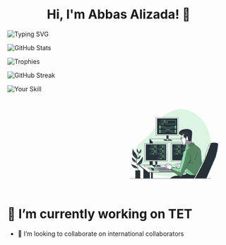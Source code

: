 <h1 align="center">Hi, I'm Abbas Alizada! 🚀</h1>

![Typing SVG](https://readme-typing-svg.herokuapp.com?font=Fira+Code&size=22&pause=1000&color=F70000&width=435&lines=Welcome+to+my+profile!;I+am+a+Web+Developer!)

![GitHub Stats](https://github-readme-stats.vercel.app/api?username=AbbasAlizada1380&show_icons=true&theme=radical)

![Trophies](https://github-profile-trophy.vercel.app/?username=AbbasAlizada1380&theme=onedark)

![GitHub Streak](https://streak-stats.demolab.com/?user=AbbasAlizada1380&theme=dark)

![Your Skill](https://img.shields.io/badge/JavaScript-F7DF1E?style=for-the-badge&logo=javascript&logoColor=black)

<!--
**AbbasAlizada1380/AbbasAlizada1380** is a ✨ _special_ ✨ repository because its `README.md` (this file) appears on your GitHub profile.

Here are some ideas to get you started:
-->
<div style="display: flex; justify-content: flex-end;">
  <img 
    src="./Programming-bro.png" 
    alt="Alt text describing the image"  
    style="
      mix-blend-mode: multiply; 
        width: 50%; 
    height: auto;
      transform: scale(0.8);
    "
  />
</div>






# 🔭 I’m currently working on TET
<!--
 - 🌱 I’m currently learning React -->
- 👯 I’m looking to collaborate on international collaborators
  <!-- 🤔 I’m looking for help with 
- 💬 Ask me about ...
- 📫 How to reach me: abbas.alizadah1380@gmail.com  (+93)777858323   (+93)785468208
- 😄 Pronouns: ...

